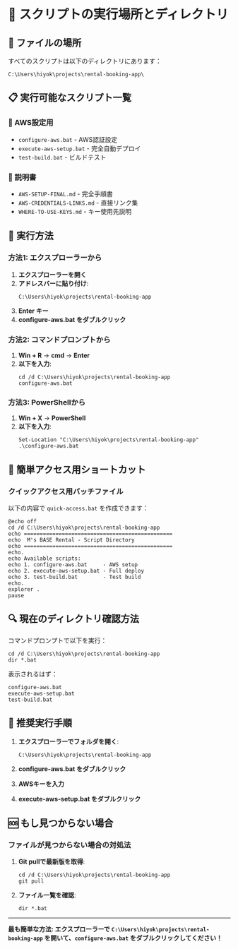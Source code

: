 # 📂 スクリプトの実行場所とディレクトリ

## 📍 ファイルの場所

すべてのスクリプトは以下のディレクトリにあります：
```
C:\Users\hiyok\projects\rental-booking-app\
```

## 📋 実行可能なスクリプト一覧

### 🔑 AWS設定用
- `configure-aws.bat` - AWS認証設定
- `execute-aws-setup.bat` - 完全自動デプロイ
- `test-build.bat` - ビルドテスト

### 📖 説明書
- `AWS-SETUP-FINAL.md` - 完全手順書
- `AWS-CREDENTIALS-LINKS.md` - 直接リンク集
- `WHERE-TO-USE-KEYS.md` - キー使用先説明

## 🚀 実行方法

### 方法1: エクスプローラーから
1. **エクスプローラーを開く**
2. **アドレスバーに貼り付け**: 
   ```
   C:\Users\hiyok\projects\rental-booking-app
   ```
3. **Enter キー**
4. **configure-aws.bat をダブルクリック**

### 方法2: コマンドプロンプトから
1. **Win + R** → **cmd** → **Enter**
2. **以下を入力**:
   ```
   cd /d C:\Users\hiyok\projects\rental-booking-app
   configure-aws.bat
   ```

### 方法3: PowerShellから
1. **Win + X** → **PowerShell**
2. **以下を入力**:
   ```
   Set-Location "C:\Users\hiyok\projects\rental-booking-app"
   .\configure-aws.bat
   ```

## 📱 簡単アクセス用ショートカット

### クイックアクセス用バッチファイル
以下の内容で `quick-access.bat` を作成できます：

```batch
@echo off
cd /d C:\Users\hiyok\projects\rental-booking-app
echo ===============================================
echo  M's BASE Rental - Script Directory
echo ===============================================
echo.
echo Available scripts:
echo 1. configure-aws.bat     - AWS setup
echo 2. execute-aws-setup.bat - Full deploy
echo 3. test-build.bat        - Test build
echo.
explorer .
pause
```

## 🔍 現在のディレクトリ確認方法

コマンドプロンプトで以下を実行：
```
cd /d C:\Users\hiyok\projects\rental-booking-app
dir *.bat
```

表示されるはず：
```
configure-aws.bat
execute-aws-setup.bat
test-build.bat
```

## 🎯 推奨実行手順

1. **エクスプローラーでフォルダを開く**:
   ```
   C:\Users\hiyok\projects\rental-booking-app
   ```

2. **configure-aws.bat をダブルクリック**

3. **AWSキーを入力**

4. **execute-aws-setup.bat をダブルクリック**

## 🆘 もし見つからない場合

### ファイルが見つからない場合の対処法
1. **Git pullで最新版を取得**:
   ```
   cd /d C:\Users\hiyok\projects\rental-booking-app
   git pull
   ```

2. **ファイル一覧を確認**:
   ```
   dir *.bat
   ```

---

**最も簡単な方法: エクスプローラーで `C:\Users\hiyok\projects\rental-booking-app` を開いて、`configure-aws.bat` をダブルクリックしてください！**